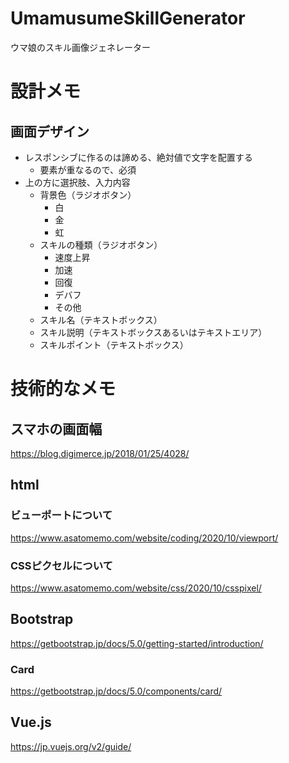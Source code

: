 # UmamusumeSkillGenerator
ウマ娘のスキル画像ジェネレーター

# 設計メモ
## 画面デザイン
- レスポンシブに作るのは諦める、絶対値で文字を配置する
  - 要素が重なるので、必須
- 上の方に選択肢、入力内容
  - 背景色（ラジオボタン）
    - 白
    - 金
    - 虹
  - スキルの種類（ラジオボタン）
    - 速度上昇
    - 加速
    - 回復
    - デバフ
    - その他
  - スキル名（テキストボックス）
  - スキル説明（テキストボックスあるいはテキストエリア）
  - スキルポイント（テキストボックス）


# 技術的なメモ
## スマホの画面幅
https://blog.digimerce.jp/2018/01/25/4028/

## html
### ビューポートについて
https://www.asatomemo.com/website/coding/2020/10/viewport/

### CSSピクセルについて
https://www.asatomemo.com/website/css/2020/10/csspixel/

## Bootstrap
https://getbootstrap.jp/docs/5.0/getting-started/introduction/

### Card
https://getbootstrap.jp/docs/5.0/components/card/

## Vue.js
https://jp.vuejs.org/v2/guide/


